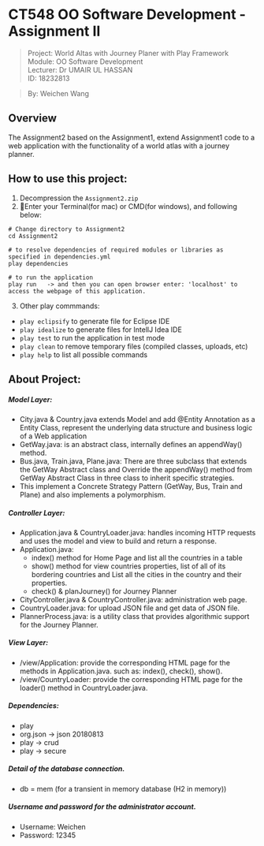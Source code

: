 # CT548 OO Software Development - Assignment II
> Project: World Altas with Journey Planer with Play Framework      
> Module: OO Software Development   
> Lecturer: Dr UMAIR UL HASSAN      
> ID: 18232813  

> By: Weichen Wang

## Overview
The Assignment2 based on the Assignment1, extend Assignment1 code to a web application with the functionality of a world atlas with a journey planner. 


## How to use this project:
1. Decompression the `Assignment2.zip`
2. Enter your Terminal(for mac) or CMD(for windows), and following below:

```
# Change directory to Assignment2 
cd Assignment2

# to resolve dependencies of required modules or libraries as specified in dependencies.yml
play dependencies

# to run the application
play run   -> and then you can open browser enter: 'localhost' to access the webpage of this application.
```
3. Other play commmands:
* `play eclipsify` to generate file for Eclipse IDE
* `play idealize` to generate files for IntellJ Idea IDE
* `play test` to run the application in test mode
* `play clean` to remove temporary files (compiled classes, uploads, etc)
* `play help` to list all possible commands

## About Project:
##### Model Layer: 
- City.java & Country.java extends Model and add @Entity Annotation as a Entity Class, represent the underlying data structure and business logic of a Web application
- GetWay.java: is an abstract class, internally defines an appendWay() method.
- Bus.java, Train.java, Plane.java: There are three subclass that extends the GetWay Abstract class and Override the appendWay() method from GetWay Abstract Class in three class to inherit specific strategies. 
- This implement a Concrete Strategy Pattern (GetWay, Bus, Train and Plane) and also implements a polymorphism.

##### Controller Layer:
- Application.java & CountryLoader.java: handles incoming HTTP requests and uses the model and view to build and return a response.
- Application.java: 
    - index() method for Home Page and list all the countries in a table
    - show() method for view countries properties, list of all of its bordering countries and List all the cities in the country and their properties.
    - check() & planJourney() for Journey Planner
- CityController.java & CountryController.java: administration web page.
- CountryLoader.java: for upload JSON file and get data of JSON file.
- PlannerProcess.java: is a utility class that provides algorithmic support for the Journey Planner.

##### View Layer:
- /view/Application: provide the corresponding HTML page for the methods in Application.java. such as: index(), check(), show().
- /view/CountryLoader: provide the corresponding HTML page for the loader() method in CountryLoader.java.

##### Dependencies:
- play
- org.json -> json 20180813
- play -> crud
- play -> secure

##### Detail of the database connection.
- db = mem (for a transient in memory database (H2 in memory)) 

##### Username and password for the administrator account.
- Username: Weichen
- Password: 12345

    



 

